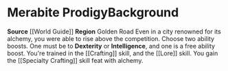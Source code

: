 ﻿---
ability: null
ability_boost: null
feat: null
id: '76'
name: Merabite Prodigy
prerequisite: null
rarity: null
skill: null
source: '[[DATABASE/source/World Guide|World Guide]]'
subcategory: regional
trait: null
type: null

---
# Merabite Prodigy<span class="item-type">Background</span>

**Source** [[World Guide]] 
**Region** Golden Road
Even in a city renowned for its alchemy, you were able to rise above the competition.
Choose two ability boosts. One must be to **Dexterity** or **Intelligence**, and one is a free ability boost.
You're trained in the [[Crafting]] skill, and the [[Lore]] skill. You gain the [[Specialty Crafting]] skill feat with alchemy.